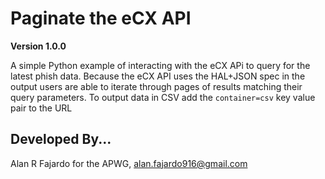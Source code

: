 # Paginate the eCX API

**Version 1.0.0**

A simple Python example of interacting with the eCX APi to query for the latest phish data.  Because the eCX API uses the HAL+JSON spec in the output users are able to iterate through pages of results matching their query parameters.  To output data in CSV add the `container=csv` key value pair to the URL

## Developed By...

Alan R Fajardo for the APWG, alan.fajardo916@gmail.com 
